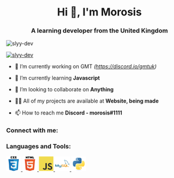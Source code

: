 <h1 align="center">Hi 👋, I'm Morosis</h1>
<h3 align="center">A learning developer from the United Kingdom</h3>

<p align="left"> <img src="https://komarev.com/ghpvc/?username=slyy-dev&label=Profile%20views&color=0e75b6&style=flat" alt="slyy-dev" /> </p>

<p align="left"> <a href="https://github.com/ryo-ma/github-profile-trophy"><img src="https://github-profile-trophy.vercel.app/?username=slyy-dev" alt="slyy-dev" /></a> </p>

- 🔭 I’m currently working on GMT *(https://discord.io/gmtuk)*

- 🌱 I’m currently learning **Javascript**

- 👯 I’m looking to collaborate on **Anything**

- 👨‍💻 All of my projects are available at **Website, being made**

- 📫 How to reach me **Discord - morosis#1111**

<h3 align="left">Connect with me:</h3>
<p align="left">
</p>

<h3 align="left">Languages and Tools:</h3>
<p align="left"> <a href="https://www.w3schools.com/css/" target="_blank" rel="noreferrer"> <img src="https://raw.githubusercontent.com/devicons/devicon/master/icons/css3/css3-original-wordmark.svg" alt="css3" width="40" height="40"/> </a> <a href="https://www.w3.org/html/" target="_blank" rel="noreferrer"> <img src="https://raw.githubusercontent.com/devicons/devicon/master/icons/html5/html5-original-wordmark.svg" alt="html5" width="40" height="40"/> </a> <a href="https://developer.mozilla.org/en-US/docs/Web/JavaScript" target="_blank" rel="noreferrer"> <img src="https://raw.githubusercontent.com/devicons/devicon/master/icons/javascript/javascript-original.svg" alt="javascript" width="40" height="40"/> </a> <a href="https://www.mysql.com/" target="_blank" rel="noreferrer"> <img src="https://raw.githubusercontent.com/devicons/devicon/master/icons/mysql/mysql-original-wordmark.svg" alt="mysql" width="40" height="40"/> </a> <a href="https://www.python.org" target="_blank" rel="noreferrer"> <img src="https://raw.githubusercontent.com/devicons/devicon/master/icons/python/python-original.svg" alt="python" width="40" height="40"/> </a> </p>

